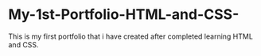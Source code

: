 # My-1st-Portfolio-HTML-and-CSS-
This is my first portfolio that i have created after completed learning HTML and CSS.
